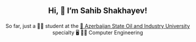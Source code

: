 ## <p align="center">Hi, 👋 I’m  Sahib Shakhayev!</p>
  
<p align="center">So far, just a 👨‍🎓 student at the <a href="http://asoiu.edu.az"> 🏫 Azerbaijan State Oil and Industry University</a> specialty 🖥️ 👷‍♂️ Computer Engineering</p>
    
  
  
  
  
  
  
  

